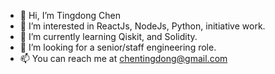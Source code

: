 - 👋 Hi, I’m Tingdong Chen
- 👀 I’m interested in ReactJs, NodeJs, Python, initiative work.
- 🌱 I’m currently learning Qiskit, and Solidity.
- 💞️ I’m looking for a senior/staff engineering role.
- 📫 You can reach me at chentingdong@gmail.com
